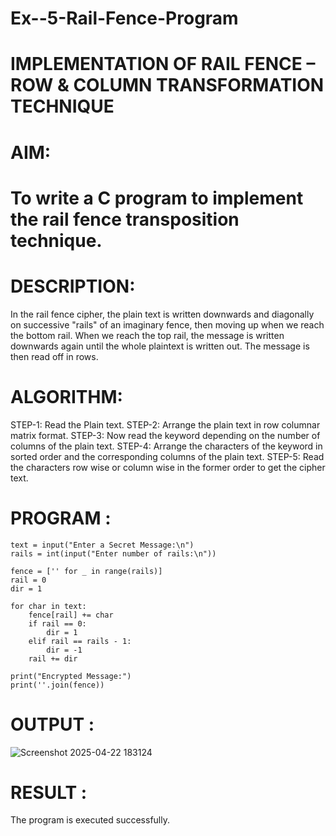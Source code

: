 # Ex--5-Rail-Fence-Program

# IMPLEMENTATION OF RAIL FENCE – ROW & COLUMN TRANSFORMATION TECHNIQUE

# AIM:

# To write a C program to implement the rail fence transposition technique.

# DESCRIPTION:

In the rail fence cipher, the plain text is written downwards and diagonally on successive "rails" of an imaginary fence, then moving up when we reach the bottom rail. When we reach the top rail, the message is written downwards again until the whole plaintext is written out. The message is then read off in rows.

# ALGORITHM:

STEP-1: Read the Plain text.
STEP-2: Arrange the plain text in row columnar matrix format.
STEP-3: Now read the keyword depending on the number of columns of the plain text.
STEP-4: Arrange the characters of the keyword in sorted order and the corresponding columns of the plain text.
STEP-5: Read the characters row wise or column wise in the former order to get the cipher text.

# PROGRAM :
```
text = input("Enter a Secret Message:\n")
rails = int(input("Enter number of rails:\n"))

fence = ['' for _ in range(rails)]
rail = 0
dir = 1

for char in text:
    fence[rail] += char
    if rail == 0:
        dir = 1
    elif rail == rails - 1:
        dir = -1
    rail += dir

print("Encrypted Message:")
print(''.join(fence))
```
# OUTPUT :

![Screenshot 2025-04-22 183124](https://github.com/user-attachments/assets/7e7f925a-1004-4771-921b-3a1d3b4e2d68)


# RESULT :

 The program is executed successfully.
